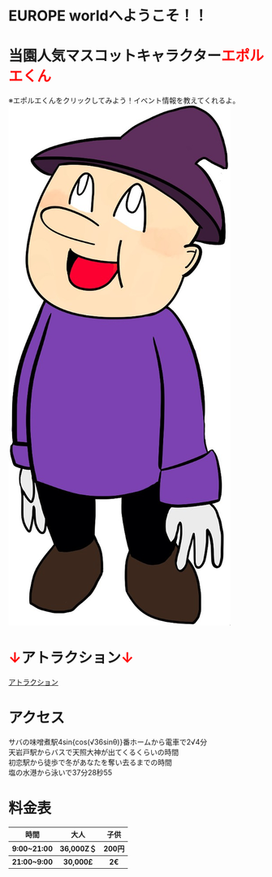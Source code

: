 # EUROPE worldへようこそ！！

# 当園人気マスコットキャラクター<font color="Red">エポルエくん</font>
※エポルエくんをクリックしてみよう！イベント情報を教えてくれるよ。
[![エポルエくん](eporu.jpg)]("https://takajo-soft03.github.io/EUROPE/event")

# <font color="Red">↓</font>アトラクション<font color="Red">↓</font>
[アトラクション](https://takajo-soft03.github.io/EUROPE/attraction)

# アクセス
サバの味噌煮駅4sin{cos(√36sinθ)}番ホームから電車で2√4分<br>
天岩戸駅からバスで天照大神が出てくるくらいの時間<br>
初恋駅から徒歩で冬があなたを奪い去るまでの時間<br>
塩の水港から泳いで37分28秒55<br>

# 料金表
<table>
  <thead>
    <tr>
      <th>時間</th>
      <th>大人</th>
      <th>子供</th>
    </tr>
  </thead>
  <tbody>
    <tr>
      <th>9:00~21:00</th>
      <th>36,000Z＄</th>
      <th>200円</th>
    </tr>
  </tbody>
  <tbody>
    <tr>
      <th>21:00~9:00</th>
      <th>30,000£</th>
      <th>2€</th>
    </tr>
  </tbody>
</table>

